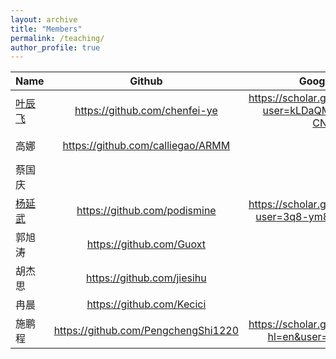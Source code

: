 ```yaml
---
layout: archive
title: "Members"
permalink: /teaching/
author_profile: true
---
```


|  Name | Github| Google Scholar|ORCID|
| ----| :----: |:----:|:----:|
| [叶辰飞](https://chenfei-ye.github.io)  | https://github.com/chenfei-ye |https://scholar.google.com/citations?user=kLDaQM4AAAAJ&hl=zh-CN&oi=ao| |
| 高娜| https://github.com/calliegao/ARMM |  |https://orcid.org/0000-0001-8516-9777|
| 蔡国庆 | | |https://orcid.org/0000-0001-8516-9777|
| [杨延武](https://podismine.github.io)  |https://github.com/podismine |https://scholar.google.com/citations?user=3q8-ym8AAAAJ&hl=zh-CN|https://orcid.org/0000-0002-7547-4580|
| 郭旭涛 |https://github.com/Guoxt| | |
| 胡杰思 |https://github.com/jiesihu| | |
| 冉晨|https://github.com/Kecici| | |
| 施鹏程 |https://github.com/PengchengShi1220|https://scholar.google.com/citations?hl=en&user=aJQOvncAAAAJ| |
